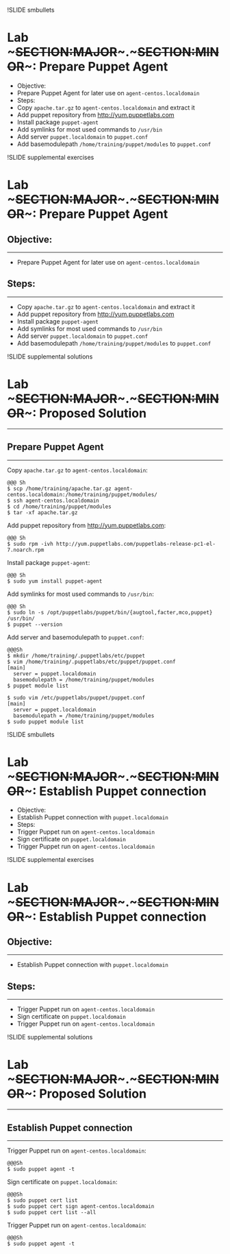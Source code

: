 !SLIDE smbullets
# Lab ~~~SECTION:MAJOR~~~.~~~SECTION:MINOR~~~: Prepare Puppet Agent

* Objective:
 * Prepare Puppet Agent for later use on `agent-centos.localdomain`
* Steps:
 * Copy `apache.tar.gz` to `agent-centos.localdomain` and extract it
 * Add puppet repository from http://yum.puppetlabs.com
 * Install package `puppet-agent`
 * Add symlinks for most used commands to `/usr/bin` 
 * Add server `puppet.localdomain` to `puppet.conf`
 * Add basemodulepath `/home/training/puppet/modules` to `puppet.conf`


!SLIDE supplemental exercises
# Lab ~~~SECTION:MAJOR~~~.~~~SECTION:MINOR~~~: Prepare Puppet Agent

## Objective:

****

* Prepare Puppet Agent for later use on `agent-centos.localdomain`

## Steps:

****

* Copy `apache.tar.gz` to `agent-centos.localdomain` and extract it
* Add puppet repository from http://yum.puppetlabs.com
* Install package `puppet-agent`
* Add symlinks for most used commands to `/usr/bin`
* Add server `puppet.localdomain` to `puppet.conf`
* Add basemodulepath `/home/training/puppet/modules` to `puppet.conf`


!SLIDE supplemental solutions
# Lab ~~~SECTION:MAJOR~~~.~~~SECTION:MINOR~~~: Proposed Solution

****

## Prepare Puppet Agent

****

Copy `apache.tar.gz` to `agent-centos.localdomain`:

    @@@ Sh
    $ scp /home/training/apache.tar.gz agent-centos.localdomain:/home/training/puppet/modules/
    $ ssh agent-centos.localdomain
    $ cd /home/training/puppet/modules
    $ tar -xf apache.tar.gz

Add puppet repository from http://yum.puppetlabs.com:

    @@@ Sh
    $ sudo rpm -ivh http://yum.puppetlabs.com/puppetlabs-release-pc1-el-7.noarch.rpm

Install package `puppet-agent`:

    @@@ Sh
    $ sudo yum install puppet-agent

Add symlinks for most used commands to `/usr/bin`:

    @@@ Sh
    $ sudo ln -s /opt/puppetlabs/puppet/bin/{augtool,facter,mco,puppet} /usr/bin/
    $ puppet --version

Add server and basemodulepath to `puppet.conf`:

    @@@Sh
    $ mkdir /home/training/.puppetlabs/etc/puppet
    $ vim /home/training/.puppetlabs/etc/puppet/puppet.conf
    [main]
      server = puppet.localdomain
      basemodulepath = /home/training/puppet/modules
    $ puppet module list

    $ sudo vim /etc/puppetlabs/puppet/puppet.conf
    [main]
      server = puppet.localdomain
      basemodulepath = /home/training/puppet/modules
    $ sudo puppet module list


!SLIDE smbullets
# Lab ~~~SECTION:MAJOR~~~.~~~SECTION:MINOR~~~: Establish Puppet connection

* Objective:
 * Establish Puppet connection with `puppet.localdomain`
* Steps:
 * Trigger Puppet run on `agent-centos.localdomain`
 * Sign certificate on `puppet.localdomain`
 * Trigger Puppet run on `agent-centos.localdomain`


!SLIDE supplemental exercises
# Lab ~~~SECTION:MAJOR~~~.~~~SECTION:MINOR~~~: Establish Puppet connection

## Objective:

****

* Establish Puppet connection with `puppet.localdomain`

## Steps:

****

* Trigger Puppet run on `agent-centos.localdomain`
* Sign certificate on `puppet.localdomain`
* Trigger Puppet run on `agent-centos.localdomain`


!SLIDE supplemental solutions
# Lab ~~~SECTION:MAJOR~~~.~~~SECTION:MINOR~~~: Proposed Solution

****

## Establish Puppet connection

****

Trigger Puppet run on `agent-centos.localdomain`:

    @@@Sh
    $ sudo puppet agent -t

Sign certificate on `puppet.localdomain`:

    @@@Sh
    $ sudo puppet cert list
    $ sudo puppet cert sign agent-centos.localdomain
    $ sudo puppet cert list --all

Trigger Puppet run on `agent-centos.localdomain`:

    @@@Sh
    $ sudo puppet agent -t

